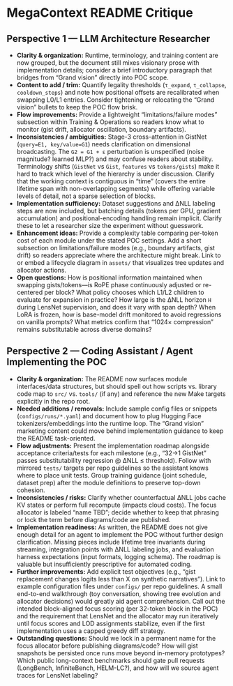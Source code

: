 # MegaContext README Critique

## Perspective 1 — LLM Architecture Researcher

- **Clarity & organization:** Runtime, terminology, and training content are now grouped, but the document still mixes visionary prose with implementation details; consider a brief introductory paragraph that bridges from “Grand vision” directly into POC scope.
- **Content to add / trim:** Quantify legality thresholds (`τ_expand`, `τ_collapse`, `cooldown_steps`) and note how positional offsets are recalibrated when swapping L0/L1 entries. Consider tightening or relocating the “Grand vision” bullets to keep the POC flow brisk.
- **Flow improvements:** Provide a lightweight “limitations/failure modes” subsection within Training & Operations so readers know what to monitor (gist drift, allocator oscillation, boundary artifacts).
- **Inconsistencies / ambiguities:** Stage-3 cross-attention in GistNet (`query=E1, key/value=G1`) needs clarification on dimensional broadcasting. The `G2 = G1 + ε` perturbation is unspecified (noise magnitude? learned MLP?) and may confuse readers about stability. Terminology shifts (`GistNet` vs `Gist`, `features` vs `tokens/gists`) make it hard to track which level of the hierarchy is under discussion. Clarify that the working context is contiguous in “time” (covers the entire lifetime span with non-overlapping segments) while offering variable levels of detail, not a sparse selection of blocks.
- **Implementation sufficiency:** Dataset suggestions and ΔNLL labeling steps are now included, but batching details (tokens per GPU, gradient accumulation) and positional-encoding handling remain implicit. Clarify these to let a researcher size the experiment without guesswork.
- **Enhancement ideas:** Provide a complexity table comparing per-token cost of each module under the stated POC settings. Add a short subsection on limitations/failure modes (e.g., boundary artifacts, gist drift) so readers appreciate where the architecture might break. Link to or embed a lifecycle diagram in `assets/` that visualizes tree updates and allocator actions.
- **Open questions:** How is positional information maintained when swapping gists/tokens—is RoPE phase continuously adjusted or re-centered per block? What policy chooses which L1/L2 children to evaluate for expansion in practice? How large is the ΔNLL horizon `H` during LensNet supervision, and does it vary with span depth? When LoRA is frozen, how is base-model drift monitored to avoid regressions on vanilla prompts? What metrics confirm that “1024× compression” remains substitutable across diverse domains?

## Perspective 2 — Coding Assistant / Agent Implementing the POC

- **Clarity & organization:** The README now surfaces module interfaces/data structures, but should spell out how scripts vs. library code map to `src/` vs. `tools/` (if any) and reference the new Make targets explicitly in the repo root.
- **Needed additions / removals:** Include sample config files or snippets (`configs/runs/*.yaml`) and document how to plug Hugging Face tokenizers/embeddings into the runtime loop. The “Grand vision” marketing content could move behind implementation guidance to keep the README task-oriented.
- **Flow adjustments:** Present the implementation roadmap alongside acceptance criteria/tests for each milestone (e.g., “32→1 GistNet” passes substitutability regression @ ΔNLL ≤ threshold). Follow with mirrored `tests/` targets per repo guidelines so the assistant knows where to place unit tests. Group training guidance (joint schedule, dataset prep) after the module definitions to preserve top-down cohesion.
- **Inconsistencies / risks:** Clarify whether counterfactual ΔNLL jobs cache KV states or perform full recompute (impacts cloud costs). The focus allocator is labeled “name TBD”; decide whether to keep that phrasing or lock the term before diagrams/code are published.
- **Implementation readiness:** As written, the README does not give enough detail for an agent to implement the POC without further design clarification. Missing pieces include lifetime tree invariants during streaming, integration points with ΔNLL labeling jobs, and evaluation harness expectations (input formats, logging schema). The roadmap is valuable but insufficiently prescriptive for automated coding.
- **Further improvements:** Add explicit test objectives (e.g., “gist replacement changes logits less than X on synthetic narratives”). Link to example configuration files under `configs/` per repo guidelines. A small end-to-end walkthrough (toy conversation, showing tree evolution and allocator decisions) would greatly aid agent comprehension. Call out the intended block-aligned focus scoring (per 32-token block in the POC) and the requirement that LensNet and the allocator may run iteratively until focus scores and LOD assignments stabilize, even if the first implementation uses a capped greedy diff strategy.
- **Outstanding questions:** Should we lock in a permanent name for the focus allocator before publishing diagrams/code? How will gist snapshots be persisted once runs move beyond in-memory prototypes? Which public long-context benchmarks should gate pull requests (LongBench, InfiniteBench, HELM-LC?), and how will we source agent traces for LensNet labeling?
